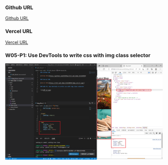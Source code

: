 ### Github URL

[Github URL](https://github.com/k9202ky/1111-web-demo-411418030)

### Vercel URL

[Vercel URL](https://1111-web-demo-411418030-8j4p.vercel.app/)

### W05-P1: Use DevTools to write css with img class selector

![](w05-p1.png)
